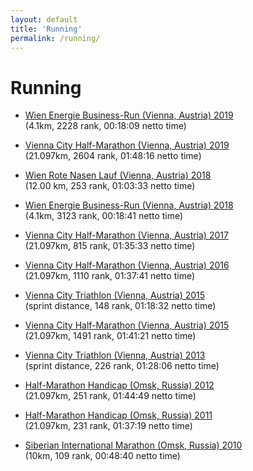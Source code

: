 ```yaml
---
layout: default
title: 'Running'
permalink: /running/
---
```


Running
=======================================

* [Wien Energie Business-Run (Vienna, Austria) 2019](/pdf/selyunin_business_run_2019.pdf) <br/> (4.1km, 2228 rank, 00:18:09 netto time)

* [Vienna City Half-Marathon (Vienna, Austria) 2019](/pdf/selyunin_vienna_city_marathon_2019.pdf) <br/> (21.097km, 2604 rank, 01:48:16 netto time)

* [Wien Rote Nasen Lauf (Vienna, Austria) 2018](/pdf/rotennasenlauf_2018.pdf)<br/>(12.00 km, 253 rank, 01:03:33 netto time)

* [Wien Energie Business-Run (Vienna, Austria) 2018](/pdf/business_run2018.pdf)<br/>(4.1km, 3123 rank, 00:18:41 netto time) 	

* [Vienna City Half-Marathon (Vienna, Austria) 2017](/pdf/selyunin_marathon_2017.pdf)<br/>(21.097km, 815 rank, 01:35:33 netto time) 	

* [Vienna City Half-Marathon (Vienna, Austria) 2016](/pdf/selyunin_marathon_2016.pdf)<br/>(21.097km, 1110 rank, 01:37:41 netto time) 	

* [Vienna City Triathlon (Vienna, Austria) 2015](/pdf/selyunin_triathlon_2015.pdf)<br/>(sprint distance, 148 rank, 01:18:32 netto time) 	

* [Vienna City Half-Marathon (Vienna, Austria) 2015](/pdf/selyunin_marathon_2015.pdf)<br/>(21.097km, 1491 rank, 01:41:21 netto time) 	

* [Vienna City Triathlon (Vienna, Austria) 2013](/pdf/Selyunin_Triathlon_2013.pdf)<br/>(sprint distance, 226 rank, 01:28:06 netto time) 	

* [Half-Marathon Handicap (Omsk, Russia) 2012](/pdf/selyunin_handicap_2012.pdf)<br/>(21.097km, 251 rank, 01:44:49 netto time) 	

* [Half-Marathon Handicap (Omsk, Russia) 2011](/pdf/selyunin_handicap_2011.pdf)<br/>(21.097km, 231 rank, 01:37:19 netto time) 	

* [Siberian International Marathon (Omsk, Russia) 2010](/pdf/selyunin_sim_2010.pdf)<br/>(10km, 109 rank, 00:48:40 netto time)
